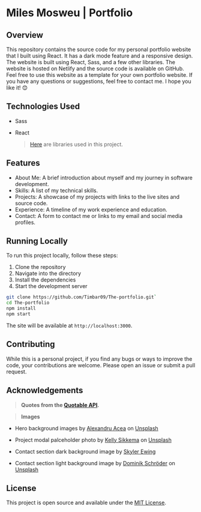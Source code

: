 # Miles Mosweu | Portfolio

## Overview

This repository contains the source code for my personal portfolio website that I built using React. It has a dark mode feature and a responsive design. The website is built using React, Sass, and a few other libraries. The website is hosted on Netlify and the source code is available on GitHub. Feel free to use this website as a template for your own portfolio website. If you have any questions or suggestions, feel free to contact me. I hope you like it! 😊

## Technologies Used

- Sass
- React

  > [Here](package.json) are libraries used in this project.

## Features

- About Me: A brief introduction about myself and my journey in software development.
- Skills: A list of my technical skills.
- Projects: A showcase of my projects with links to the live sites and source code.
- Experience: A timeline of my work experience and education.
- Contact: A form to contact me or links to my email and social media profiles.

## Running Locally

To run this project locally, follow these steps:

1. Clone the repository
2. Navigate into the directory
3. Install the dependencies
4. Start the development server

```bash
git clone https://github.com/Timbar09/The-portfolio.git`
cd The-portfolio
npm install
npm start
```

The site will be available at `http://localhost:3000`.

## Contributing

While this is a personal project, if you find any bugs or ways to improve the code, your contributions are welcome. Please open an issue or submit a pull request.

## Acknowledgements

> **Quotes from the <a href="https://github.com/lukePeavey/quotable">Quotable API</a>.**

> **Images**

- Hero background images by <a href="https://unsplash.com/@alexacea?utm_content=creditCopyText&utm_medium=referral&utm_source=unsplash">Alexandru Acea</a> on <a href="https://unsplash.com/photos/turned-on-flat-screen-monitor-and-black-laptop-computer-on-table-TMkrN9QZERw?utm_content=creditCopyText&utm_medium=referral&utm_source=unsplash">Unsplash</a>

- Project modal palceholder photo by <a href="https://unsplash.com/@kellysikkema?utm_content=creditCopyText&utm_medium=referral&utm_source=unsplash">Kelly Sikkema</a> on <a href="https://unsplash.com/photos/black-pencil-on-black-surface-VX0bsbyBxpM?utm_content=creditCopyText&utm_medium=referral&utm_source=unsplash">Unsplash</a>

- Contact section dark background image by <a href="https://www.pexels.com/photo/starry-sky-over-mountain-ridge-in-valley-5753502/">Skyler Ewing</a>

- Contact section light background image by <a href="https://unsplash.com/@wirhabenzeit?utm_content=creditCopyText&utm_medium=referral&utm_source=unsplash">Dominik Schröder</a> on <a href="https://unsplash.com/photos/white-clouds-during-daytime-FIKD9t5_5zQ?utm_content=creditCopyText&utm_medium=referral&utm_source=unsplash">Unsplash</a>

## License

This project is open source and available under the [MIT License](LICENSE).
